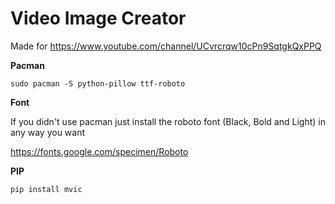 # Video Image Creator 
Made for https://www.youtube.com/channel/UCvrcrqw10cPn9SqtgkQxPPQ


**Pacman**

```
sudo pacman -S python-pillow ttf-roboto
```  
  
  
**Font**

If you didn't use pacman just install the roboto font (Black, Bold and Light) in any way you want

https://fonts.google.com/specimen/Roboto

**PIP**
```
pip install mvic
```
